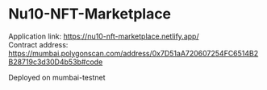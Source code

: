 # Nu10-NFT-Marketplace

Application link: https://nu10-nft-marketplace.netlify.app/ <br>
Contract address: https://mumbai.polygonscan.com/address/0x7D51aA720607254FC6514B2B28719c3d30D4b53b#code

Deployed on mumbai-testnet
